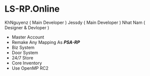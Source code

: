 # LS-RP.Online
KhNguyenz ( Main Developer )
Jessdy ( Main Developer )
Nhat Nam ( Designer & Devloper )


- Master Account
- Remake Any Mapping As ***PSA-RP***
- Biz System
- Door System
- 24/7 Store
- Core Inventory
- Use OpenMP RC2
